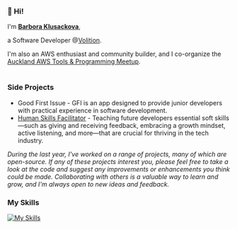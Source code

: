 ### 👋 Hi!

I'm **[Barbora Klusackova](https://barbora-portfolio.vercel.app/)**,

a Software Developer @[Volition](https://www.volition.org.nz/).

I'm also an AWS enthusiast and community builder, and I co-organize the [Auckland AWS Tools & Programming Meetup](https://www.meetup.com/auckland-aws-tools-meetup/?eventOrigin=home_groups_you_organize).
<br><br>
### Side Projects
- Good First Issue - GFI is an app designed to provide junior developers with practical experience in software development.
- [Human Skills Facilitator](https://devacademy.co.nz/) - Teaching future developers essential soft skills—such as giving and receiving feedback, embracing a growth mindset, active listening, and more—that are crucial for thriving in the tech industry.

*During the last year, I've worked on a range of projects, many of which are open-source. If any of these projects interest you, please feel free to take a look at the code and suggest any improvements or enhancements you think could be made. Collaborating with others is a valuable way to learn and grow, and I'm always open to new ideas and feedback.*
<br>

### My Skills
[![My Skills](https://skillicons.dev/icons?i=html,css,js,ts,nodejs,react,nextjs,aws,tailwind,figma,sqlite,mongodb,dynamodb,postgres&perline=5)](https://skillicons.dev)


